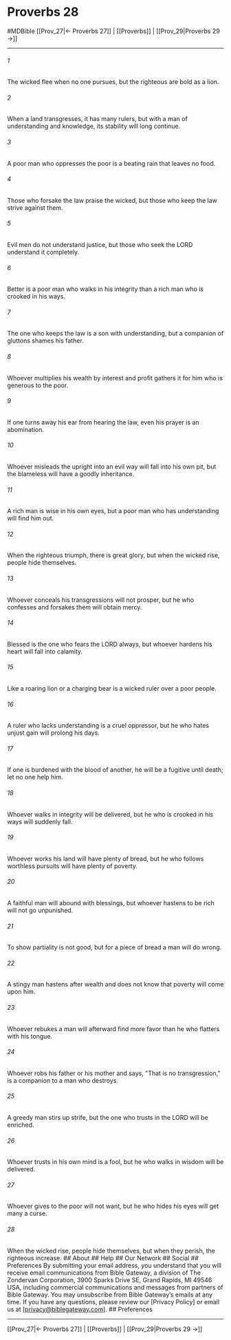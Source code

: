 # Proverbs 28
#MDBible
[[Prov_27|← Proverbs 27]] | [[Proverbs]] | [[Prov_29|Proverbs 29 →]]

***






###### 1 


The wicked flee when no one pursues, but the righteous are bold as a lion. 





###### 2 


When a land transgresses, it has many rulers, but with a man of understanding and knowledge, its stability will long continue. 





###### 3 


A poor man who oppresses the poor is a beating rain that leaves no food. 





###### 4 


Those who forsake the law praise the wicked, but those who keep the law strive against them. 





###### 5 


Evil men do not understand justice, but those who seek the LORD understand it completely. 





###### 6 


Better is a poor man who walks in his integrity than a rich man who is crooked in his ways. 





###### 7 


The one who keeps the law is a son with understanding, but a companion of gluttons shames his father. 





###### 8 


Whoever multiplies his wealth by interest and profit gathers it for him who is generous to the poor. 





###### 9 


If one turns away his ear from hearing the law, even his prayer is an abomination. 





###### 10 


Whoever misleads the upright into an evil way will fall into his own pit, but the blameless will have a goodly inheritance. 





###### 11 


A rich man is wise in his own eyes, but a poor man who has understanding will find him out. 





###### 12 


When the righteous triumph, there is great glory, but when the wicked rise, people hide themselves. 





###### 13 


Whoever conceals his transgressions will not prosper, but he who confesses and forsakes them will obtain mercy. 





###### 14 


Blessed is the one who fears the LORD always, but whoever hardens his heart will fall into calamity. 





###### 15 


Like a roaring lion or a charging bear is a wicked ruler over a poor people. 





###### 16 


A ruler who lacks understanding is a cruel oppressor, but he who hates unjust gain will prolong his days. 





###### 17 


If one is burdened with the blood of another, he will be a fugitive until death; let no one help him. 





###### 18 


Whoever walks in integrity will be delivered, but he who is crooked in his ways will suddenly fall. 





###### 19 


Whoever works his land will have plenty of bread, but he who follows worthless pursuits will have plenty of poverty. 





###### 20 


A faithful man will abound with blessings, but whoever hastens to be rich will not go unpunished. 





###### 21 


To show partiality is not good, but for a piece of bread a man will do wrong. 





###### 22 


A stingy man hastens after wealth and does not know that poverty will come upon him. 





###### 23 


Whoever rebukes a man will afterward find more favor than he who flatters with his tongue. 





###### 24 


Whoever robs his father or his mother and says, "That is no transgression," is a companion to a man who destroys. 





###### 25 


A greedy man stirs up strife, but the one who trusts in the LORD will be enriched. 





###### 26 


Whoever trusts in his own mind is a fool, but he who walks in wisdom will be delivered. 





###### 27 


Whoever gives to the poor will not want, but he who hides his eyes will get many a curse. 





###### 28 


When the wicked rise, people hide themselves, but when they perish, the righteous increase. ## About ## Help ## Our Network ## Social ## Preferences By submitting your email address, you understand that you will receive email communications from Bible Gateway, a division of The Zondervan Corporation, 3900 Sparks Drive SE, Grand Rapids, MI 49546 USA, including commercial communications and messages from partners of Bible Gateway. You may unsubscribe from Bible Gateway&rsquo;s emails at any time. If you have any questions, please review our [Privacy Policy] or email us at [privacy@biblegateway.com]. ## Preferences

***

[[Prov_27|← Proverbs 27]] | [[Proverbs]] | [[Prov_29|Proverbs 29 →]]

